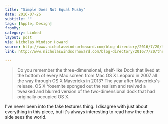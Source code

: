 ```yaml
---
title: "Simple Does Not Equal Mushy"
date: 2016-07-26
subtitle: ""
tags: [Apple, Design]
fromMy: 
category: Linked
layout: post
via: Nicholas Windsor Howard
source: http://www.nicholaswindsorhoward.com/blog-directory/2016/7/20/the-apple-goes-mushy-part-i
link: http://www.nicholaswindsorhoward.com/blog-directory/2016/7/20/the-apple-goes-mushy-part-i

---
```


>Do you remember the three-dimensional, shelf-like Dock that lived at the bottom of every Mac screen from Mac OS X Leopard in 2007 all the way through OS X Mavericks in 2013? The year after Mavericks's release, OS X Yosemite sponged out the realism and revived a tweaked and blurred version of the two-dimensional dock that had originally occupied OS X.

I've never been into the fake textures thing. I disagree with just about everything in this piece, but it's always interesting to read how the other side sees the world.

<!-- #Apple #Design #Linked -->
